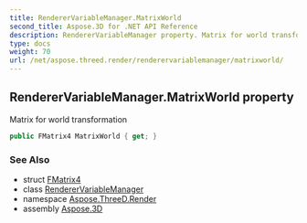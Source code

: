 ```yaml
---
title: RendererVariableManager.MatrixWorld
second_title: Aspose.3D for .NET API Reference
description: RendererVariableManager property. Matrix for world transformation
type: docs
weight: 70
url: /net/aspose.threed.render/renderervariablemanager/matrixworld/
---
```

## RendererVariableManager.MatrixWorld property

Matrix for world transformation

```csharp
public FMatrix4 MatrixWorld { get; }
```

### See Also

* struct [FMatrix4](../../../aspose.threed.utilities/fmatrix4/)
* class [RendererVariableManager](../)
* namespace [Aspose.ThreeD.Render](../../renderervariablemanager/)
* assembly [Aspose.3D](../../../)


